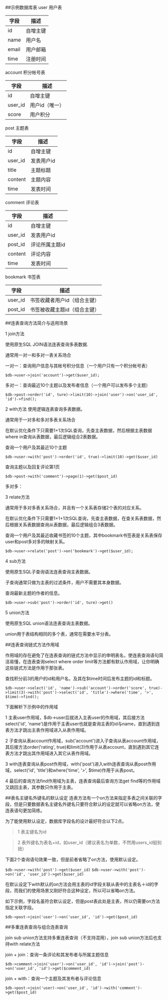 ##示例数据库表
user 用户表

| 字段 | 描述         
| ----|----
|id | 自增主键
|name | 用户名
|email | 用户邮箱
|time | 注册时间

account 积分帐号表

| 字段 | 描述         
| ----|----
|id | 自增主键
|user_id | 用户id（唯一）
|score | 用户积分

post 主题表

| 字段 | 描述         
| ----|----
|id | 自增主键
|user_id | 发表用户id
|title | 主题标题
|content | 主题内容
|time | 发表时间

comment 评论表

| 字段 | 描述         
| ----|----
|id | 自增主键
|user_id | 发表用户id
|post_id | 评论所属主题id
|content | 评论内容
|time | 发表时间

bookmark 书签表

| 字段 | 描述         
| ----|----
|user_id | 书签收藏者用户id（组合主键）
|post_id | 书签被收藏主题id（组合主键）


##连表查询方法简介与适用场景

1 join方法

使用原生SQL JOIN语法连表查询多表数据.

通常用一对一和多对一表关系场合

一对一：查询用户信息与其帐号积分信息（一个用户只有一个积分帐号表）

`$db->user->join('account')->get($user_id);`

多对一：查询最近10个主题以及发布者信息（一个用户可以发布多个主题）

`$db->post->order('id', ture)->limit(10)->join('user')->on('user_id', 'id')->find();`

2 with方法
使用逻辑连表查询多表数据。

通常用于一对多和多对多表关系场合

在默认优化条件下只需要1+1次SQL查询，先查主表数据，然后根据主表数据where in查询从表数据，最后逻辑组合2表数据。

查询一个用户及其最近10个主题

`$db->user->with('post')->order('id', true)->limit(10)->get($user_id)`

查询主题以及回复评论第1页

`$db->post->with('comment')->page(1)->get($post_id)`

多对多：

3 relate方法

通常用于多对多表关系场合，并且有一个关系表存储2个表的对应关系。

在默认优化条件下只需要1+1+1次SQL查询，先查主表数据，在查关系表数据，然后根据关系表数据查询从表数据，最后逻辑组合3表数据。

查询一个用户及其最近收藏书签的10个主题，其中bookmark书签表是关系表保存user和post多对多的映射关系。

`$db->user->relate('post')->on('bookmark')->get($user_id);`


4 sub方法

使用原生SQL子查询语法连表查询主表数据。

子查询通常只做为主表的过滤条件，用户不需要其本身数据。

查询最新主题的作者的信息。

`$db->user->sub('post')->order('id', ture)->get()`


5 union方法

使用原生SQL union语法连表查询主表数据。

union用于表结构相同的多个表，通常在需要水平分表。


##连表查询链式方法作用域

作用域的存在避免了在连表查询的链式方法中显示的申明表名，使连表查询语句简洁易懂，在连表查询select where order limit等方法都有默认作用域，让你明确这些链式方法是作用于那张表。

查找积分前3的用户的id和用户名，及其在$time时间后发布主题的id和标题。

`$db->user->select('id', 'name')->sub('account')->order('score', true)->limit(3)->with('post')->select('id', 'title')->where('time', '>', $time)->find();`

下面解析下示例中的作用域

1 主表user作用域，$db->user后就进入主表user的作用域，其后接方法select('id', 'name')是作用于主表user也就是查询主表的id与name，直到遇到连表方法才跳出主表作用域进入从表作用域。

2 子查询从表account作用域，sub('account')进入子查询从表account作用域，其后接方法order('rating', true)和limit(3)作用于从表account，直到遇到其它连表方法才跳出其作用域进入其它从表作用域。

3 with连表查询从表post作用域，with('post')进入with连表查询从表post作用域，select('id', 'title')和where('time', '>', $time)作用于从表post。

4 最后的查询方法find作用域为主表，连表查询最后查询方法get find等的作用域又跳回主表，其参数只作用于主表。


##表名主键名外键名的默认设定
连表方法有一个on方法来指定多表之间关联的字段，但是只要数据表名主键名外键名只要符合默认的设定就可以省略on方法，使连表语句更加简练。

为了能使用默认设定，数据库字段名的设计最好符合以下2点。

> 1 表主键名为id

> 	2 表外键名为表名+id，如user_id（建议表名为单数，不然用users_id挺别扭）

下面2个查询语句效果一致，但是前者省略了on方法，使用默认设定。

`$db->user->with('post')->get($user_id)`
`$db->user->with('post')->on('id', 'user_id')->get($user_id)`

在默认设定下with默认的on方法会用主表的id字段关联从表中的主表名＋id的字段，而我们的使用场景又刚好符合这种设定，所以可以省略on方法。

如下示例，字段名虽符合默认设定，但是post表此处是主表，所以仍需要on方法指定关联字段。

`$db->post->join('user')->on('user_id', 'id')->get($post_id)`


##多重连表查询与组合连表查询

join sub union方法支持多重连表查询（不支持混用），join sub union方法后也支持with relate方法

join + join：查询一条评论和其发布者与所属主题信息

`$db->comment->join('user')->on('user_id', 'id')->join('post')->on('user_id', 'id')->get($comment_id)`

join + with：查询一个主题及其发布者与评论信息

`$db->post->join('user)->on('user_id', 'id')->with('comment')->get($post_id)`
